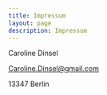```yaml
---
title: Impressum
layout: page
description: Impressum
---
```


Caroline Dinsel

Caroline.Dinsel@gmail.com

13347 Berlin
